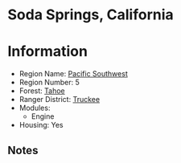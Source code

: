 
Soda Springs, California
========================
  
# Information  
* Region Name: [Pacific Southwest]()  
* Region Number: 5  
* Forest: [Tahoe](https://www.fs.usda.gov/tahoe/)  
* Ranger District: [Truckee]()  
* Modules:  
  - Engine  
* Housing: Yes  
  
## Notes

